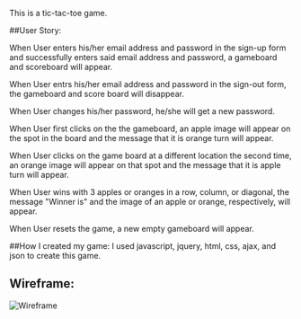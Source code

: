 This is a tic-tac-toe game.

##User Story:

 When User enters his/her email address and password in the sign-up form and successfully enters
said email address and password, a gameboard and scoreboard will appear.

 When User entrs his/her email address and password in the sign-out form, the gameboard and score board will disappear.

When User changes his/her password, he/she will get a new password.

When User first clicks on the the gameboard, an apple image will appear on the spot in the board and the message that it is orange turn will appear.

When User clicks on the game board at a different location the second time, an orange image will appear on that spot and the message that it is apple turn will appear.

When User wins with 3 apples or oranges in a row, column, or diagonal, the  message "Winner is" and the image of an apple or orange, respectively, will appear.

When User resets the game, a new empty gameboard will appear.

##How I created my game:
I used javascript, jquery, html, css, ajax, and json to create this game.

## Wireframe:

![Wireframe](https://cloud.githubusercontent.com/assets/16465193/12895204/33fe0eb4-ce69-11e5-9ccf-90f468ede9a4.jpg)
